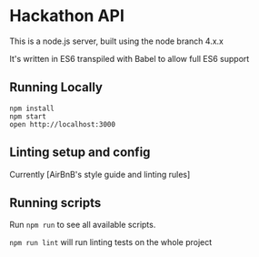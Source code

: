 # Hackathon API

This is a node.js server, built using the node branch 4.x.x

It's written in ES6 transpiled with Babel to allow full ES6 support

## Running Locally

```
npm install
npm start
open http://localhost:3000
```

## Linting setup and config

Currently [AirBnB's style guide and linting rules] 

## Running scripts

Run `npm run` to see all available scripts.

`npm run lint` will run linting tests on the whole project
